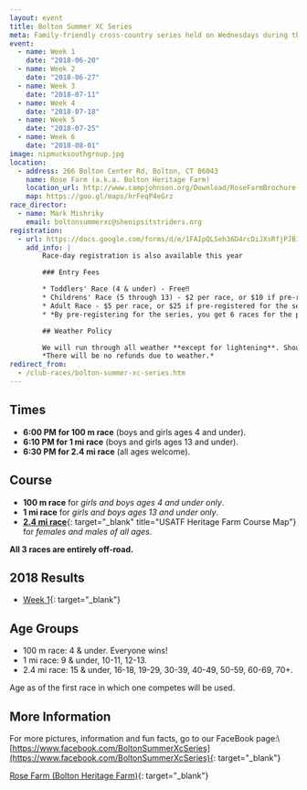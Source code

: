 ```yaml
---
layout: event
title: Bolton Summer XC Series
meta: Family-friendly cross-country series held on Wednesdays during the summer
event: 
  - name: Week 1
    date: "2018-06-20"
  - name: Week 2
    date: "2018-06-27"
  - name: Week 3
    date: "2018-07-11"
  - name: Week 4
    date: "2018-07-18"
  - name: Week 5
    date: "2018-07-25"
  - name: Week 6
    date: "2018-08-01"
image: nipmucksouthgroup.jpg
location:
  - address: 266 Bolton Center Rd, Bolton, CT 06043
    name: Rose Farm (a.k.a. Bolton Heritage Farm)
    location_url: http://www.campjohnson.org/Download/RoseFarmBrochure.pdf
    map: https://goo.gl/maps/hrFeqP4eGrz
race_director: 
  - name: Mark Mishriky
    email: boltonsummerxc@shenipsitstriders.org
registration:
  - url: https://docs.google.com/forms/d/e/1FAIpQLSeh36D4rcDiJXsRfjPJBIjnoPc6fP9WKuBZL9NJsyhEFPYeYQ/viewform
    add_info: |
        Race-day registration is also available this year

        ### Entry Fees

        * Toddlers' Race (4 & under) - Free‼
        * Childrens' Race (5 through 13) - $2 per race, or $10 if pre-registered for the series
        * Adult Race - $5 per race, or $25 if pre-registered for the series
        * *By pre-registering for the series, you get 6 races for the price of 5*

        ## Weather Policy

        We will run through all weather **except for lightening**. Should a thunderstorm begin during a race, we will delay if possible, cancel if necessary. We will **NOT** cancel for predicted thunderstorms since the predictions are often wrong. Most likely, if you show up, we will be there to time you!\\
        *There will be no refunds due to weather.*
redirect_from:
  - /club-races/bolton-summer-xc-series.htm
---
```


## Times

* **6:00 PM for 100 m race** (boys and girls ages 4 and under).
* **6:10 PM for 1 mi race** (boys and girls ages 13 and under).
* **6:30 PM for 2.4 mi race** (all ages welcome).

## Course

* **100 m race** for *girls and boys ages 4 and under only*.
* **1 mi race** for *girls and boys ages 13 and under only*.
* [**2.4 mi race**](http://www.usatf.org/routes/view.asp?rID=376233){: target="_blank" title="USATF Heritage Farm Course Map"} for *females and males of all ages*.

**All 3 races are entirely off-road.**

## 2018 Results

  * [Week 1](https://docs.google.com/spreadsheets/d/17RIffAdHe1zomze-FzUFhz8FkmupklH3e5WYXe1q06w/view){: target="_blank"}

## Age Groups

* 100 m race: 4 & under. Everyone wins!
* 1 mi race: 9 & under, 10-11, 12-13.
* 2.4 mi race: 15 & under, 16-18, 19-29, 30-39, 40-49, 50-59, 60-69, 70+.

Age as of the first race in which one competes will be used.

## More Information

For more pictures, information and fun facts, go to our FaceBook page:\\
[https://www.facebook.com/BoltonSummerXcSeries](https://www.facebook.com/BoltonSummerXcSeries){: target="_blank"}

[Rose Farm (Bolton Heritage Farm)](http://www.campjohnson.org/Download/RoseFarmBrochure.pdf){: target="_blank"}